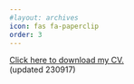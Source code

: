 ```yaml
---
#layout: archives
icon: fas fa-paperclip
order: 3
---
```


[Click here to download my CV.](https://drive.google.com/file/d/1y8TZ3KYVa70YuJUWk27p-bmxrYV9pBC1/view?usp=sharing) <br/>
(updated 230917)